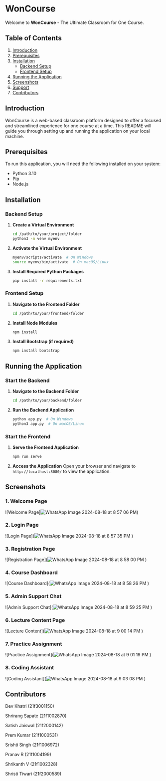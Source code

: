
# WonCourse

Welcome to **WonCourse** - The Ultimate Classroom for One Course.

## Table of Contents

1. [Introduction](#introduction)
2. [Prerequisites](#prerequisites)
3. [Installation](#installation)
   - [Backend Setup](#backend-setup)
   - [Frontend Setup](#frontend-setup)
4. [Running the Application](#running-the-application)
5. [Screenshots](#screenshots)
6. [Support](#support)
7. [Contributors](#contributors)

## Introduction

WonCourse is a web-based classroom platform designed to offer a focused and streamlined experience for one course at a time. This README will guide you through setting up and running the application on your local machine.

## Prerequisites

To run this application, you will need the following installed on your system:

- Python 3.10
- Pip
- Node.js

## Installation

### Backend Setup

1. **Create a Virtual Environment**
   ```bash
   cd /path/to/your/project/folder
   python3 -m venv myenv
   ```

2. **Activate the Virtual Environment**
   ```bash
   myenv/scripts/activate  # On Windows
   source myenv/bin/activate  # On macOS/Linux
   ```

3. **Install Required Python Packages**
   ```bash
   pip install -r requirements.txt
   ```

### Frontend Setup

1. **Navigate to the Frontend Folder**
   ```bash
   cd /path/to/your/frontend/folder
   ```

2. **Install Node Modules**
   ```bash
   npm install
   ```

3. **Install Bootstrap (if required)**
   ```bash
   npm install bootstrap
   ```

## Running the Application

### Start the Backend

1. **Navigate to the Backend Folder**
   ```bash
   cd /path/to/your/backend/folder
   ```

2. **Run the Backend Application**
   ```bash
   python app.py  # On Windows
   python3 app.py  # On macOS/Linux
   ```

### Start the Frontend

1. **Serve the Frontend Application**
   ```bash
   npm run serve
   ```

2. **Access the Application**
   Open your browser and navigate to `http://localhost:8080/` to view the application.

## Screenshots

### 1. Welcome Page
![Welcome Page]![WhatsApp Image 2024-08-18 at 8 57 06 PM](https://github.com/user-attachments/assets/77a6ebec-4a95-4666-8395-2afd7cccbafa))

### 2. Login Page
![Login Page](![WhatsApp Image 2024-08-18 at 8 57 35 PM](https://github.com/user-attachments/assets/16e16cfe-7584-4352-a1ed-aa3bf9ac8051)
)

### 3. Registration Page
![Registration Page](![WhatsApp Image 2024-08-18 at 8 58 00 PM](https://github.com/user-attachments/assets/e7f0d195-50a8-40f9-8e22-8c4c0633e9f6)
)

### 4. Course Dashboard
![Course Dashboard](![WhatsApp Image 2024-08-18 at 8 58 26 PM](https://github.com/user-attachments/assets/8747110f-808b-462d-ad47-bea85730bfff)
)

### 5. Admin Support Chat
![Admin Support Chat](![WhatsApp Image 2024-08-18 at 8 59 25 PM](https://github.com/user-attachments/assets/4343bbab-b93a-4be5-963d-c0c4c3bca43d)
)

### 6. Lecture Content Page
![Lecture Content](![WhatsApp Image 2024-08-18 at 9 00 14 PM](https://github.com/user-attachments/assets/67793e40-f90a-4c9b-a392-7b799a9d0f4d)
)

### 7. Practice Assignment
![Practice Assignment](![WhatsApp Image 2024-08-18 at 9 01 19 PM](https://github.com/user-attachments/assets/2f508398-f394-427a-865f-cf61a586a9fc)
)

### 8. Coding Assistant
![Coding Assistant](![WhatsApp Image 2024-08-18 at 9 03 08 PM](https://github.com/user-attachments/assets/88f2476a-00d7-4e56-836a-7137b94dd4ee)
)

## Contributors

Dev Khatri (21f3001150)

Shrirang Sapate (21f1002870)

Satish Jaiswal (21f2000142)

Prem Kumar (21f1000531)

Srishti Singh (21f1006972)

Pranav R (21f1004199)

Shrikanth V (21f1002328)

Shristi Tiwari (21f2000589)
